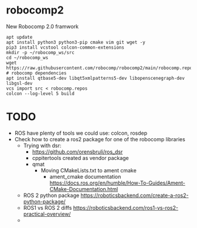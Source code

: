 # robocomp2
New Robocomp 2.0 framwork

```shell
apt update
apt install python3 python3-pip cmake vim git wget -y
pip3 install vcstool colcon-common-extensions
mkdir -p ~/robocomp_ws/src
cd ~/robocomp_ws
wget https://raw.githubusercontent.com/robocomp/robocomp2/main/robocomp.repos
# robocomp dependencies
apt install qtbase5-dev libqt5xmlpatterns5-dev libopenscenegraph-dev libgsl-dev
vcs import src < robocomp.repos
colcon --log-level 5 build 
```

# TODO
* ROS have plenty of tools we could use: colcon, rosdep
* Check how to create a ros2 package for one of the robocomp libraries
  * Trying with dsr:
    * https://github.com/orensbruli/ros_dsr
    * cppitertools created as vendor package
    * qmat
      * Moving CMakeLists.txt to ament cmake
        * ament_cmake documentation https://docs.ros.org/en/humble/How-To-Guides/Ament-CMake-Documentation.html
  * ROS 2 python package https://roboticsbackend.com/create-a-ros2-python-package/
  * ROS1 vs ROS 2 diffs https://roboticsbackend.com/ros1-vs-ros2-practical-overview/
  * 